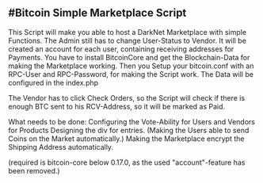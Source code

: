 #Bitcoin Simple Marketplace Script
---------------------------------------

This Script will make you able to host a DarkNet Marketplace with simple Functions.
The Admin still has to change User-Status to Vendor.
It will be created an account for each user, containing receiving addresses for Payments.
You have to install BitcoinCore and get the Blockchain-Data for making the Marketplace working.
Then you Setup your bitcoin.conf with an RPC-User and RPC-Password, for making the Script work.
The Data will be configured in the index.php

The Vendor has to click Check Orders, so the Script will check if there is enough BTC sent to his RCV-Address, so it will be marked as Paid.

What needs to be done:
Configuring the Vote-Ability for Users and Vendors for Products
Designing the div for entries.
(Making the Users able to send Coins on the Market automatically.)
Making the Marketplace encrypt the Shipping Address automatically.

(required is bitcoin-core below 0.17.0, as the used "account"-feature has been removed.)

